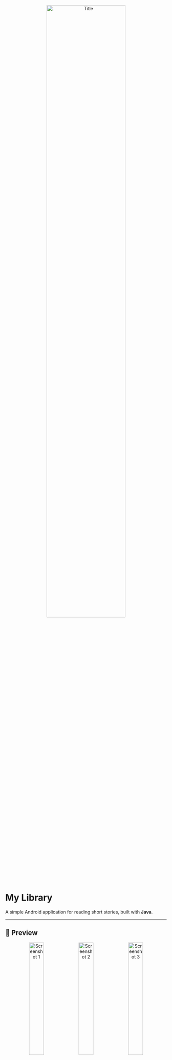 <p align="center">
  <img src="https://s8.uupload.ir/files/my_df26.png" alt="Title" width="70%" />
</p>

# **My Library**  
A simple Android application for reading short stories, built with **Java**.

---

## **📱 Preview**  
<p align="center">
  <img src="https://s.cafebazaar.ir/images/upload/screenshot/com.example.short_stories-828037234249.jpg?x-img=v1/format,type_webp,lossless_false/resize,h_600,lossless_false/optimize/300x300" alt="Screenshot 1" width="30%" />
  <img src="https://s.cafebazaar.ir/images/upload/screenshot/com.example.short_stories-510502068333.jpg?x-img=v1/format,type_webp,lossless_false/resize,h_600,lossless_false/optimize/300x300" alt="Screenshot 2" width="30%" />
  <img src="https://s.cafebazaar.ir/images/upload/screenshot/com.example.short_stories-766319932865.jpg?x-img=v1/format,type_webp,lossless_false/resize,h_600,lossless_false/optimize/300x300" alt="Screenshot 3" width="30%" />
  <img src="https://s.cafebazaar.ir/images/upload/screenshot/com.example.short_stories-936926879711.jpg?x-img=v1/format,type_webp,lossless_false/resize,h_600,lossless_false/optimize/300x300" alt="Screenshot 4" width="30%" />
  <img src="https://s.cafebazaar.ir/images/upload/screenshot/com.example.short_stories-643520299064.jpg?x-img=v1/format,type_webp,lossless_false/resize,h_600,lossless_false/optimize/300x300" alt="Screenshot 5" width="30%" />
</p>

---

### ⌨️ Download from:

<a href="https://cafebazaar.ir/app/com.example.short_stories"><img align="left" src="https://github.com/mhhpc/mhhpc/assets/93550340/6ec5935e-80de-44e1-aa7f-555ff679a05c" alt="mhhpc | Bazaar"/></a>
<a href = "https://myket.ir/app/com.example.short_stories"><img align="left" src="https://github.com/mhhpc/mhhpc/assets/93550340/ebd2f670-55bf-4230-9307-cfaa6c634b78" alt="mhhpc | Myket"/></a>
</br>
</br>

---

## **✨ Features**  
This application is designed for those who love reading but prefer shorter stories that fit their busy schedules. Below are some of its key features:  
- **A large library in your pocket.**  
- **Stories available anytime (on the subway, bus, before bed, etc.).**  
- **Short and engaging stories.**  
- **Various categories to match all tastes.**  
- **Continuous updates for fresh content.**  
- **Enjoy reading without getting tired.**  
- **Night mode (Dark Mode) compatibility.**  
- **Soothing colors and animations.**  
- **Attractive user interface.**  
- **Live background visuals.**  
- **And much more!**

---

## **🛠️ Prerequisites**  
To run this project, you'll need:  
- **Android Studio** (version 2022.2 or higher recommended).  
- **Java 8 or later**.  
- External Libraries:
  - [Picasso](https://square.github.io/picasso/)  
  - [Firebase](https://firebase.google.com/)  
  - [TransitionsEverywhere](https://github.com/andkulikov/Transitions-Everywhere)  
  - [Lottie](https://airbnb.io/lottie/)  
  - [CircleImageView](https://github.com/hdodenhof/CircleImageView)  
  - [ShapeOfView](https://github.com/florent37/ShapeOfView)  
  - [StyleableToast](https://github.com/Muddz/StyleableToast)  

---

## **🚀 Installation and Setup**  
To get started:  
1. **Clone the repository:**  
   ```bash
   git clone https://github.com/yourusername/short-stories-app.git

---

## **📞 Contact me**  

<a href = "mailto: hamidimhhossein@gmail.com"><img align="left" src="https://img.shields.io/badge/Gmail-D14836?style=for-the-badge&logo=gmail&logoColor=white" alt="mhhpc | Gmail"/></a>
<a href="https://https://telegram.me/mhhpc"><img align="left" src="https://img.shields.io/badge/Telegram-2CA5E0?style=for-the-badge&logo=telegram&logoColor=white" alt="mhhpc | Telegram"/></a>
<a href="https://instagram.com/mhhpc"><img align="left" src="https://img.shields.io/badge/Instagram-E4405F?style=for-the-badge&logo=instagram&logoColor=white" alt="mhhpc | Instagram"/></a>
<a href="https://twitter.com/mhhpcs"><img align="left" src="https://img.shields.io/badge/Twitter-1DA1F2?style=for-the-badge&logo=twitter&logoColor=white" alt="mhhpc | X"/></a>
</br>
</br>

